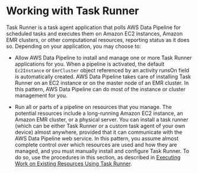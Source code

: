 # Working with Task Runner<a name="dp-using-task-runner"></a>

 Task Runner is a task agent application that polls AWS Data Pipeline for scheduled tasks and executes them on Amazon EC2 instances, Amazon EMR clusters, or other computational resources, reporting status as it does so\. Depending on your application, you may choose to: 

+ Allow AWS Data Pipeline to install and manage one or more Task Runner applications for you\. When a pipeline is activated, the default `Ec2Instance` or `EmrCluster` object referenced by an activity runsOn field is automatically created\. AWS Data Pipeline takes care of installing Task Runner on an EC2 instance or on the master node of an EMR cluster\. In this pattern, AWS Data Pipeline can do most of the instance or cluster management for you\. 

+ Run all or parts of a pipeline on resources that you manage\. The potential resources include a long\-running Amazon EC2 instance, an Amazon EMR cluster, or a physical server\. You can install a task runner \(which can be either Task Runner or a custom task agent of your own device\) almost anywhere, provided that it can communicate with the AWS Data Pipeline web service\. In this pattern, you assume almost complete control over which resources are used and how they are managed, and you must manually install and configure Task Runner\. To do so, use the procedures in this section, as described in [Executing Work on Existing Resources Using Task Runner](dp-how-task-runner-user-managed.md)\. 
